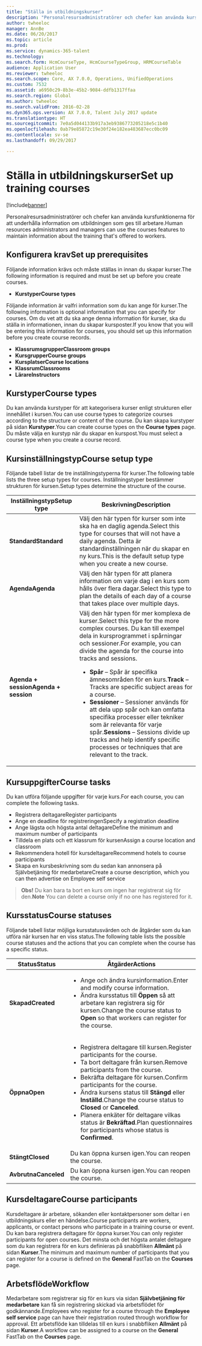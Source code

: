 ```yaml
---
title: "Ställa in utbildningskurser"
description: "Personalresursadministratörer och chefer kan använda kursfunktionerna för att underhålla information om utbildningen som ges till arbetare."
author: twheeloc
manager: AnnBe
ms.date: 06/20/2017
ms.topic: article
ms.prod: 
ms.service: dynamics-365-talent
ms.technology: 
ms.search.form: HcmCourseType, HcmCourseTypeGroup, HRMCourseTable
audience: Application User
ms.reviewer: twheeloc
ms.search.scope: Core, AX 7.0.0, Operations, UnifiedOperations
ms.custom: 7532
ms.assetid: a6950c29-8b3e-45b2-9084-ddfb1317ffaa
ms.search.region: Global
ms.author: twheeloc
ms.search.validFrom: 2016-02-28
ms.dyn365.ops.version: AX 7.0.0, Talent July 2017 update
ms.translationtype: HT
ms.sourcegitcommit: 7e0a5d044133b917a3eb9386773205218e5c1b40
ms.openlocfilehash: 0ab79e85872c19e30f24e182ea483687ecc0bc09
ms.contentlocale: sv-se
ms.lasthandoff: 09/29/2017

---
```


# <a name="set-up-training-courses"></a><span data-ttu-id="5379e-103">Ställa in utbildningskurser</span><span class="sxs-lookup"><span data-stu-id="5379e-103">Set up training courses</span></span>

[!include[banner](includes/banner.md)]


<span data-ttu-id="5379e-104">Personalresursadministratörer och chefer kan använda kursfunktionerna för att underhålla information om utbildningen som ges till arbetare.</span><span class="sxs-lookup"><span data-stu-id="5379e-104">Human resources administrators and managers can use the courses features to maintain information about the training that's offered to workers.</span></span>

 <a name="set-up-prerequisites"></a><span data-ttu-id="5379e-105"> Konfigurera krav</span><span class="sxs-lookup"><span data-stu-id="5379e-105">Set up prerequisites</span></span>
---------------------

<span data-ttu-id="5379e-106">Följande information krävs och måste ställas in innan du skapar kurser.</span><span class="sxs-lookup"><span data-stu-id="5379e-106">The following information is required and must be set up before you create courses.</span></span>
-   <span data-ttu-id="5379e-107">**Kurstyper**</span><span class="sxs-lookup"><span data-stu-id="5379e-107">**Course types**</span></span>

<span data-ttu-id="5379e-108">Följande information är valfri information som du kan ange för kurser.</span><span class="sxs-lookup"><span data-stu-id="5379e-108">The following information is optional information that you can specify for courses.</span></span> <span data-ttu-id="5379e-109">Om du vet att du ska ange denna information för kurser, ska du ställa in informationen, innan du skapar kursposter.</span><span class="sxs-lookup"><span data-stu-id="5379e-109">If you know that you will be entering this information for courses, you should set up this information before you create course records.</span></span>
-   <span data-ttu-id="5379e-110">**Klassrumsgrupper**</span><span class="sxs-lookup"><span data-stu-id="5379e-110">**Classroom groups**</span></span>
-   <span data-ttu-id="5379e-111">**Kursgrupper**</span><span class="sxs-lookup"><span data-stu-id="5379e-111">**Course groups**</span></span>
-   <span data-ttu-id="5379e-112">**Kursplatser**</span><span class="sxs-lookup"><span data-stu-id="5379e-112">**Course locations**</span></span>
-   <span data-ttu-id="5379e-113">**Klassrum**</span><span class="sxs-lookup"><span data-stu-id="5379e-113">**Classrooms**</span></span>
-   <span data-ttu-id="5379e-114">**Lärare**</span><span class="sxs-lookup"><span data-stu-id="5379e-114">**Instructors**</span></span>

## <a name="course-types"></a><span data-ttu-id="5379e-115">Kurstyper</span><span class="sxs-lookup"><span data-stu-id="5379e-115">Course types</span></span>
<span data-ttu-id="5379e-116">Du kan använda kurstyper för att kategorisera kurser enligt strukturen eller innehållet i kursen.</span><span class="sxs-lookup"><span data-stu-id="5379e-116">You can use course types to categorize courses according to the structure or content of the course.</span></span> <span data-ttu-id="5379e-117">Du kan skapa kurstyper på sidan **Kurstyper**.</span><span class="sxs-lookup"><span data-stu-id="5379e-117">You can create course types on the **Course types** page.</span></span> <span data-ttu-id="5379e-118">Du måste välja en kurstyp när du skapar en kurspost.</span><span class="sxs-lookup"><span data-stu-id="5379e-118">You must select a course type when you create a course record.</span></span>

## <a name="course-setup-type"></a><span data-ttu-id="5379e-119">Kursinställningstyp</span><span class="sxs-lookup"><span data-stu-id="5379e-119">Course setup type</span></span>
<span data-ttu-id="5379e-120">Följande tabell listar de tre inställningstyperna för kurser.</span><span class="sxs-lookup"><span data-stu-id="5379e-120">The following table lists the three setup types for courses.</span></span> <span data-ttu-id="5379e-121">Inställningstyper bestämmer strukturen för kursen.</span><span class="sxs-lookup"><span data-stu-id="5379e-121">Setup types determine the structure of the course.</span></span>

<table>
<thead>
<tr class="header">
<th><span data-ttu-id="5379e-122">Inställningstyp</span><span class="sxs-lookup"><span data-stu-id="5379e-122">Setup type</span></span></th>
<th><span data-ttu-id="5379e-123">Beskrivning</span><span class="sxs-lookup"><span data-stu-id="5379e-123">Description</span></span></th>
</tr>
</thead>
<tbody>
<tr class="odd">
<td><span data-ttu-id="5379e-124"><strong>Standard</strong></span><span class="sxs-lookup"><span data-stu-id="5379e-124"><strong>Standard</strong></span></span></td>
<td><span data-ttu-id="5379e-125">Välj den här typen för kurser som inte ska ha en daglig agenda.</span><span class="sxs-lookup"><span data-stu-id="5379e-125">Select this type for courses that will not have a daily agenda.</span></span> <span data-ttu-id="5379e-126">Detta är standardinställningen när du skapar en ny kurs.</span><span class="sxs-lookup"><span data-stu-id="5379e-126">This is the default setup type when you create a new course.</span></span></td>
</tr>
<tr class="even">
<td><span data-ttu-id="5379e-127"><strong>Agenda</strong></span><span class="sxs-lookup"><span data-stu-id="5379e-127"><strong>Agenda</strong></span></span></td>
<td><span data-ttu-id="5379e-128">Välj den här typen för att planera information om varje dag i en kurs som hålls över flera dagar.</span><span class="sxs-lookup"><span data-stu-id="5379e-128">Select this type to plan the details of each day of a course that takes place over multiple days.</span></span></td>
</tr>
<tr class="odd">
<td><span data-ttu-id="5379e-129"><strong>Agenda + session</strong></span><span class="sxs-lookup"><span data-stu-id="5379e-129"><strong>Agenda + session</strong></span></span></td>
<td><span data-ttu-id="5379e-130">Välj den här typen för mer komplexa de kurser.</span><span class="sxs-lookup"><span data-stu-id="5379e-130">Select this type for the more complex courses.</span></span> <span data-ttu-id="5379e-131">Du kan till exempel dela in kursprogrammet i spårningar och sessioner.</span><span class="sxs-lookup"><span data-stu-id="5379e-131">For example, you can divide the agenda for the course into tracks and sessions.</span></span>
<ul>
<li><span data-ttu-id="5379e-132"><strong>Spår</strong> – Spår är specifika ämnesområden för en kurs.</span><span class="sxs-lookup"><span data-stu-id="5379e-132"><strong>Track</strong> – Tracks are specific subject areas for a course.</span></span></li>
<li><span data-ttu-id="5379e-133"><strong>Sessioner</strong> – Sessioner används för att dela upp spår och kan omfatta specifika processer eller tekniker som är relevanta för varje spår.</span><span class="sxs-lookup"><span data-stu-id="5379e-133"><strong>Sessions</strong> – Sessions divide up tracks and help identify specific processes or techniques that are relevant to the track.</span></span></li>
</ul></td>
</tr>
</tbody>
</table>

## <a name="course-tasks"></a><span data-ttu-id="5379e-134">Kursuppgifter</span><span class="sxs-lookup"><span data-stu-id="5379e-134">Course tasks</span></span>
<span data-ttu-id="5379e-135">Du kan utföra följande uppgifter för varje kurs.</span><span class="sxs-lookup"><span data-stu-id="5379e-135">For each course, you can complete the following tasks.</span></span>
-   <span data-ttu-id="5379e-136">Registrera deltagare</span><span class="sxs-lookup"><span data-stu-id="5379e-136">Register participants</span></span>
-   <span data-ttu-id="5379e-137">Ange en deadline för registreringen</span><span class="sxs-lookup"><span data-stu-id="5379e-137">Specify a registration deadline</span></span>
-   <span data-ttu-id="5379e-138">Ange lägsta och högsta antal deltagare</span><span class="sxs-lookup"><span data-stu-id="5379e-138">Define the minimum and maximum number of participants</span></span>
-   <span data-ttu-id="5379e-139">Tilldela en plats och ett klassrum för kursen</span><span class="sxs-lookup"><span data-stu-id="5379e-139">Assign a course location and classroom</span></span>
-   <span data-ttu-id="5379e-140">Rekommendera hotell för kursdeltagare</span><span class="sxs-lookup"><span data-stu-id="5379e-140">Recommend hotels to course participants</span></span>
-   <span data-ttu-id="5379e-141">Skapa en kursbeskrivning som du sedan kan annonsera på Självbetjäning för medarbetare</span><span class="sxs-lookup"><span data-stu-id="5379e-141">Create a course description, which you can then advertise on Employee self service</span></span>

  ><span data-ttu-id="5379e-142">**Obs!** Du kan bara ta bort en kurs om ingen har registrerat sig för den.</span><span class="sxs-lookup"><span data-stu-id="5379e-142">**Note** You can delete a course only if no one has registered for it.</span></span> 
    
## <a name="course-statuses"></a><span data-ttu-id="5379e-143">Kursstatus</span><span class="sxs-lookup"><span data-stu-id="5379e-143">Course statuses</span></span>
<span data-ttu-id="5379e-144">Följande tabell listar möjliga kursstatusvärden och de åtgärder som du kan utföra när kursen har en viss status.</span><span class="sxs-lookup"><span data-stu-id="5379e-144">The following table lists the possible course statuses and the actions that you can complete when the course has a specific status.</span></span>

<table>
<thead>
<tr class="header">
<th><span data-ttu-id="5379e-145">Status</span><span class="sxs-lookup"><span data-stu-id="5379e-145">Status</span></span></th>
<th><span data-ttu-id="5379e-146">Åtgärder</span><span class="sxs-lookup"><span data-stu-id="5379e-146">Actions</span></span></th>
</tr>
</thead>
<tbody>
<tr class="odd">
<td><span data-ttu-id="5379e-147"><strong>Skapad</strong></span><span class="sxs-lookup"><span data-stu-id="5379e-147"><strong>Created</strong></span></span></td>
<td><ul>
<li><span data-ttu-id="5379e-148">Ange och ändra kursinformation.</span><span class="sxs-lookup"><span data-stu-id="5379e-148">Enter and modify course information.</span></span></li>
<li><span data-ttu-id="5379e-149">Ändra kursstatus till <strong>Öppen</strong> så att arbetare kan registrera sig för kursen.</span><span class="sxs-lookup"><span data-stu-id="5379e-149">Change the course status to <strong>Open</strong> so that workers can register for the course.</span></span></li>
</ul></td>
</tr>
<tr class="even">
<td><span data-ttu-id="5379e-150"><strong>Öppna</strong></span><span class="sxs-lookup"><span data-stu-id="5379e-150"><strong>Open</strong></span></span></td>
<td><ul>
<li><span data-ttu-id="5379e-151">Registrera deltagare till kursen.</span><span class="sxs-lookup"><span data-stu-id="5379e-151">Register participants for the course.</span></span></li>
<li><span data-ttu-id="5379e-152">Ta bort deltagare från kursen.</span><span class="sxs-lookup"><span data-stu-id="5379e-152">Remove participants from the course.</span></span></li>
<li><span data-ttu-id="5379e-153">Bekräfta deltagare för kursen.</span><span class="sxs-lookup"><span data-stu-id="5379e-153">Confirm participants for the course.</span></span></li>
<li><span data-ttu-id="5379e-154">Ändra kursens status till <strong>Stängd</strong> eller <strong>Inställd</strong>.</span><span class="sxs-lookup"><span data-stu-id="5379e-154">Change the course status to <strong>Closed</strong> or <strong>Canceled</strong>.</span></span></li>
<li><span data-ttu-id="5379e-155">Planera enkäter för deltagare vilkas status är <strong>Bekräftad</strong>.</span><span class="sxs-lookup"><span data-stu-id="5379e-155">Plan questionnaires for participants whose status is <strong>Confirmed</strong>.</span></span></li>
</ul></td>
</tr>
<tr class="odd">
<td><span data-ttu-id="5379e-156"><strong>Stängt</strong></span><span class="sxs-lookup"><span data-stu-id="5379e-156"><strong>Closed</strong></span></span></td>
<td><span data-ttu-id="5379e-157">Du kan öppna kursen igen.</span><span class="sxs-lookup"><span data-stu-id="5379e-157">You can reopen the course.</span></span></td>
</tr>
<tr class="even">
<td><span data-ttu-id="5379e-158"><strong>Avbrutna</strong></span><span class="sxs-lookup"><span data-stu-id="5379e-158"><strong>Canceled</strong></span></span></td>
<td><span data-ttu-id="5379e-159">Du kan öppna kursen igen.</span><span class="sxs-lookup"><span data-stu-id="5379e-159">You can reopen the course.</span></span></td>
</tr>
</tbody>
</table>

## <a name="course-participants"></a><span data-ttu-id="5379e-160">Kursdeltagare</span><span class="sxs-lookup"><span data-stu-id="5379e-160">Course participants</span></span>
<span data-ttu-id="5379e-161">Kursdeltagare är arbetare, sökanden eller kontaktpersoner som deltar i en utbildningskurs eller en händelse.</span><span class="sxs-lookup"><span data-stu-id="5379e-161">Course participants are workers, applicants, or contact persons who participate in a training course or event.</span></span> <span data-ttu-id="5379e-162">Du kan bara registrera deltagare för öppna kurser.</span><span class="sxs-lookup"><span data-stu-id="5379e-162">You can only register participants for open courses.</span></span> <span data-ttu-id="5379e-163">Det minsta och det högsta antalet deltagare som du kan registrera för en kurs definieras på snabbfliken **Allmänt** på sidan **Kurser**.</span><span class="sxs-lookup"><span data-stu-id="5379e-163">The minimum and maximum number of participants that you can register for a course is defined on the **General** FastTab on the **Courses** page.</span></span>

<a name="workflow"></a><span data-ttu-id="5379e-164">Arbetsflöde</span><span class="sxs-lookup"><span data-stu-id="5379e-164">Workflow</span></span>
--------

<span data-ttu-id="5379e-165">Medarbetare som registrerar sig för en kurs via sidan **Självbetjäning för medarbetare** kan få sin registrering skickad via arbetsflödet för godkännande.</span><span class="sxs-lookup"><span data-stu-id="5379e-165">Employees who register for a course through the **Employee self service** page can have their registration routed through workflow for approval.</span></span>  <span data-ttu-id="5379e-166">Ett arbetsflöde kan tilldelas till en kurs i snabbfliken **Allmänt** på sidan **Kurser**.</span><span class="sxs-lookup"><span data-stu-id="5379e-166">A workflow can be assigned to a course on the **General** FastTab on the **Courses** page.</span></span>






